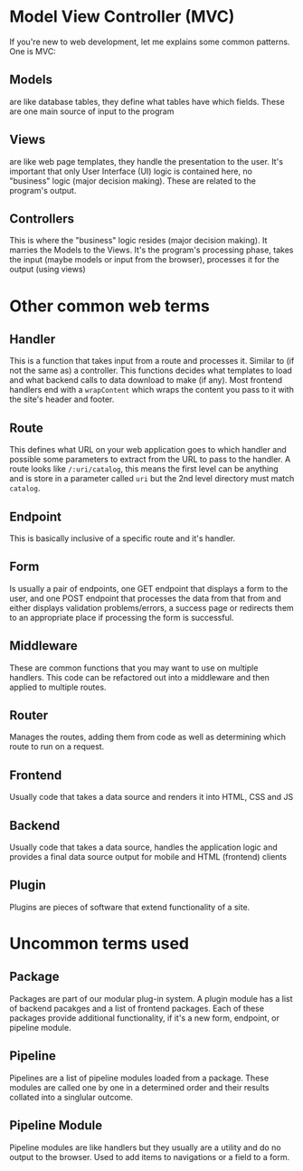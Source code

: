 # Model View Controller (MVC)
If you're new to web development, let me explains some common patterns. One is MVC:

## Models
are like database tables, they define what tables have which fields. These are one main source of input to the program

## Views
are like web page templates, they handle the presentation to the user. It's important that only User Interface (UI) logic is contained here, no "business" logic (major decision making). These are related to the program's output.

## Controllers
This is where the "business" logic resides (major decision making). It marries the Models to the Views. It's the program's processing phase, takes the input (maybe models or input from the browser), processes it for the output (using views)

# Other common web terms

## Handler
This is a function that takes input from a route and processes it. Similar to (if not the same as) a controller. This functions decides what templates to load and what backend calls to data download to make (if any). Most frontend handlers end with a `wrapContent` which wraps the content you pass to it with the site's header and footer.

## Route
This defines what URL on your web application goes to which handler and possible some parameters to extract from the URL to pass to the handler. A route looks like `/:uri/catalog`, this means the first level can be anything and is store in a parameter called `uri` but the 2nd level directory must match `catalog`.

## Endpoint
This is basically inclusive of a specific route and it's handler.

## Form
Is usually a pair of endpoints, one GET endpoint that displays a form to the user, and one POST endpoint that processes the data from that from and either displays validation problems/errors, a success page or redirects them to an appropriate place if processing the form is successful.

## Middleware
These are common functions that you may want to use on multiple handlers. This code can be refactored out into a middleware and then applied to multiple routes.

## Router
Manages the routes, adding them from code as well as determining which route to run on a request.

## Frontend
Usually code that takes a data source and renders it into HTML, CSS and JS

## Backend
Usually code that takes a data source, handles the application logic and provides a final data source output for mobile and HTML (frontend) clients

## Plugin
Plugins are pieces of software that extend functionality of a site.

# Uncommon terms used

## Package
Packages are part of our modular plug-in system. A plugin module has a list of backend pacakges and a list of frontend packages. Each of these packages provide additional functionality, if it's a new form, endpoint, or pipeline module.  

## Pipeline 

Pipelines are a list of pipeline modules loaded from a package. These modules are called one by one in a determined order and their results collated into a singlular outcome.

## Pipeline Module

Pipeline modules are like handlers but they usually are a utility and do no output to the browser. Used to add items to navigations or a field to a form.

